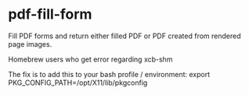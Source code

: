 # pdf-fill-form
Fill PDF forms and return either filled PDF or PDF created from rendered page images.

Homebrew users who get error regarding xcb-shm

The fix is to add this to your bash profile / environment:
export PKG_CONFIG_PATH=/opt/X11/lib/pkgconfig